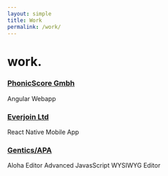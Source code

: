 ```yaml
---
layout: simple
title: Work
permalink: /work/
---
```


<h1>work<b>.</b></h1>

<h3><a href="http://phonicscore.com/">PhonicScore Gmbh</a></h3>
<div>Angular Webapp</div>

<h3><a href="http://everjoin.us/">Everjoin Ltd</a></h3>
<div>React Native Mobile App</div>

<h3><a href="http://www.gentics.com/genticscms/index.de.html">Gentics/APA</a></h3>
<div>Aloha Editor Advanced JavasScript WYSIWYG Editor</div>

<!--

&bull;

I believe that:

<strong>Vision is essential<b>:</b></strong>
The future you can imagine is the future you work towards<b>.</b> This is true
for your products and company, so always
<a href="/talks/dream-big-think-small">dream big, think small</a><b>.</b>

<strong>Beauty is fundamental</strong><b>:</b>
It is not functional if it does not delight and inspire<b>.</b> It is more than
having the unit test past and choosing a modern design aethetic

<strong>Code is strategic</strong><b>:</b>

Empathy is the great differentiator.

-->


<!--
[Practice Bird by phonicscore](./work/practice-bird)
[Challenges by Everjoin](./work/everjoin-challenges)
[CMS by Gentics](./work/cms)
[Aloha Editor by Gentics](./work/aloha-editor)
-->
